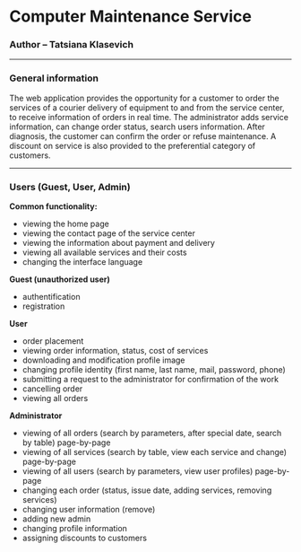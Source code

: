  Computer Maintenance Service
 =====================

### Author – Tatsiana Klasevich
***
### General information
The web application provides the opportunity for a customer to order the services of a courier delivery of equipment to and from the service center, to receive information of orders in real time. The administrator adds service information, can change order status, search users information. After diagnosis, the customer can confirm the order or refuse maintenance. A discount on service is also provided to the preferential category of customers. 
***
### Users (Guest, User, Admin)

**Common functionality:**

* viewing the home page
* viewing the contact page of the service center
* viewing the information about payment and delivery
* viewing all available services and their costs
* changing the interface language

**Guest (unauthorized user)**

* authentification
* registration

**User**

* order placement
* viewing order information, status, cost of services
* downloading and modification profile image
* changing profile identity (first name, last name, mail, password, phone)
* submitting a request to the administrator for confirmation of the work
* cancelling order
* viewing all orders

**Administrator**

* viewing of all orders (search by parameters, after special date, search by table) page-by-page
* viewing of all services (search by table, view each service and change) page-by-page
* viewing of all users (search by parameters, view user profiles) page-by-page
* changing each order (status, issue date, adding services, removing services)
* changing user information (remove)
* adding new admin 
* changing profile information 
* assigning discounts to customers
